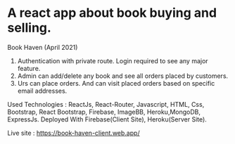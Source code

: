# A react app about book buying and selling.

Book Haven (April 2021)
1. Authentication with private route. Login required to see any major feature.
2. Admin can add/delete any book and see all orders placed by customers. 
3. Urs can place orders. And can visit placed orders based on specific email addresses.

Used Technologies : ReactJs, React-Router, Javascript, HTML, Css, Bootstrap, React Bootstrap, Firebase, ImageBB, Heroku,MongoDB, ExpressJs.
Deployed With Firebase(Client Site), Heroku(Server Site).

Live site : https://book-haven-client.web.app/
